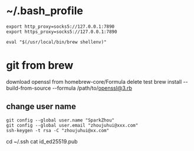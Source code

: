 # ~/.bash_profile
```
export http_proxy=socks5://127.0.0.1:7890
export https_proxy=socks5://127.0.0.1:7890

eval "$(/usr/local/bin/brew shellenv)"
```
# git from brew
download openssl from homebrew-core/Formula
delete test
brew install --build-from-source --formula /path/to/openssl@3.rb

## change user name
```
git config --global user.name "SparkZhou"
git config --global user.email "zhoujuhui@xxx.com"
ssh-keygen -t rsa -C "zhoujuhui@xx.com"
```
cd ~/.ssh
cat id_ed25519.pub
